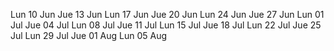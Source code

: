 <span class="date">Lun 10 Jun</span>
<span class="date">Jue 13 Jun</span>
<span class="date">Lun 17 Jun</span>
<span class="date">Jue 20 Jun</span>
<span class="date">Lun 24 Jun</span>
<span class="date">Jue 27 Jun</span>
<span class="date">Lun 01 Jul</span>
<span class="date">Jue 04 Jul</span>
<span class="date">Lun 08 Jul</span>
<span class="date">Jue 11 Jul</span>
<span class="date">Lun 15 Jul</span>
<span class="date">Jue 18 Jul</span>
<span class="date">Lun 22 Jul</span>
<span class="date">Jue 25 Jul</span>
<span class="date">Lun 29 Jul</span>
<span class="date">Jue 01 Aug</span>
<span class="date">Lun 05 Aug</span>